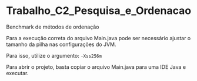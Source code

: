 # Trabalho_C2_Pesquisa_e_Ordenacao
Benchmark de métodos de ordenação

Para a execução correta do arquivo Main.java pode ser necessário ajustar o tamanho da pilha nas configurações do JVM.

Para isso, utilize o argumento: 
```-Xss256m```

Para abrir o projeto, basta copiar o arquivo Main.java para uma IDE Java e executar.
